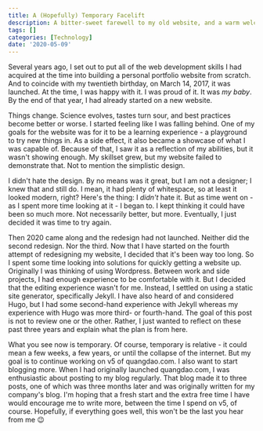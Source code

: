 ```yaml
---
title: A (Hopefully) Temporary Facelift
description: A bitter-sweet farewell to my old website, and a warm welcome to what's   to come.
tags: []
categories: [Technology]
date: '2020-05-09'
---
```


Several years ago, I set out to put all of the web development skills I had acquired at the time into building a personal portfolio website from scratch. And to coincide with my twentieth birthday, on March 14, 2017, it was launched. At the time, I was happy with it. I was proud of it. It was _my baby_. By the end of that year, I had already started on a new website.

Things change. Science evolves, tastes turn sour, and best practices become better or worse. I started feeling like I was falling behind. One of my goals for the website was for it to be a learning experience - a playground to try new things in. As a side effect, it also became a showcase of what I was capable of. Because of that, I saw it as a reflection of my abilities, but it wasn't showing enough. My skillset grew, but my website failed to demonstrate that. Not to mention the simplistic design. 

I didn't hate the design. By no means was it great, but I am not a designer; I knew that and still do. I mean, it had plenty of whitespace, so at least it looked modern, right? Here's the thing: I _didn't_ hate it. But as time went on - as I spent more time looking at it - I began to. I kept thinking it could have been so much more. Not necessarily better, but more. Eventually, I just decided it was time to try again.

Then 2020 came along and the redesign had not launched. Neither did the second redesign. Nor the third. Now that I have started on the fourth attempt of redesigning my website, I decided that it's been way too long. So I spent some time looking into solutions for quickly getting a website up. Originally I was thinking of using Wordpress. Between work and side projects, I had enough experience to be comfortable with it. But I decided that the editing experience wasn't for me. Instead, I settled on using a static site generator, specifically Jekyll. I have also heard of and considered Hugo, but I had some second-hand experience with Jekyll whereas my experience with Hugo was more third- or fourth-hand. The goal of this post is not to review one or the other. Rather, I just wanted to reflect on these past three years and explain what the plan is from here.

What you see now is temporary. Of course, temporary is relative - it could mean a few weeks, a few years, or until the collapse of the internet. But my goal is to continue working on v5 of quangdao.com. I also want to start blogging more. When I had originally launched quangdao.com, I was enthusiastic about posting to my blog regularly. That blog made it to three posts, one of which was three months later and was originally written for my company's blog. I'm hoping that a fresh start and the extra free time I have would encourage me to write more, between the time I spend on v5, of course. Hopefully, if everything goes well, this won't be the last you hear from me 😉